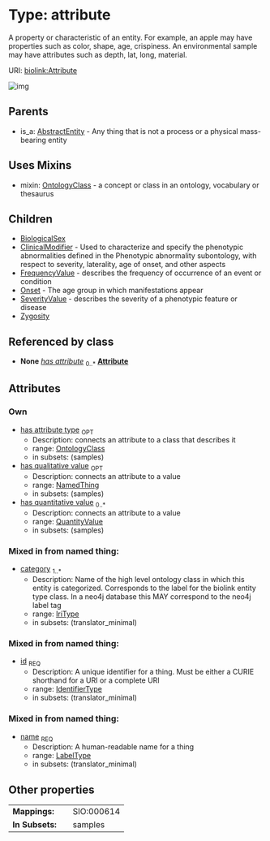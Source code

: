 
# Type: attribute


A property or characteristic of an entity. For example, an apple may have properties such as color, shape, age, crispiness. An environmental sample may have attributes such as depth, lat, long, material.

URI: [biolink:Attribute](https://w3id.org/biolink/vocab/Attribute)


![img](http://yuml.me/diagram/nofunky;dir:TB/class/[Zygosity],[SeverityValue],[QuantityValue],[OntologyClass],[Onset],[NamedThing],[FrequencyValue],[ClinicalModifier],[BiologicalSex],[NamedThing]<has%20qualitative%20value%200..1-%20[Attribute&#124;id:identifier_type;name:label_type;category:iri_type%20%2B],[QuantityValue]<has%20quantitative%20value%200..*-++[Attribute],[OntologyClass]<has%20attribute%20type%200..1-%20[Attribute],[MaterialSample]-%20has%20attribute%200..*>[Attribute],[Attribute]uses%20-.->[OntologyClass],[Attribute]^-[Zygosity],[Attribute]^-[SeverityValue],[Attribute]^-[Onset],[Attribute]^-[FrequencyValue],[Attribute]^-[ClinicalModifier],[Attribute]^-[BiologicalSex],[AbstractEntity]^-[Attribute],[MaterialSample],[AbstractEntity])

## Parents

 *  is_a: [AbstractEntity](AbstractEntity.md) - Any thing that is not a process or a physical mass-bearing entity

## Uses Mixins

 *  mixin: [OntologyClass](OntologyClass.md) - a concept or class in an ontology, vocabulary or thesaurus

## Children

 * [BiologicalSex](BiologicalSex.md)
 * [ClinicalModifier](ClinicalModifier.md) - Used to characterize and specify the phenotypic abnormalities defined in the Phenotypic abnormality subontology, with respect to severity, laterality, age of onset, and other aspects
 * [FrequencyValue](FrequencyValue.md) - describes the frequency of occurrence of an event or condition
 * [Onset](Onset.md) - The age group in which manifestations appear
 * [SeverityValue](SeverityValue.md) - describes the severity of a phenotypic feature or disease
 * [Zygosity](Zygosity.md)

## Referenced by class

 *  **None** *[has attribute](has_attribute.md)*  <sub>0..*</sub>  **[Attribute](Attribute.md)**

## Attributes


### Own

 * [has attribute type](has_attribute_type.md)  <sub>OPT</sub>
    * Description: connects an attribute to a class that describes it
    * range: [OntologyClass](OntologyClass.md)
    * in subsets: (samples)
 * [has qualitative value](has_qualitative_value.md)  <sub>OPT</sub>
    * Description: connects an attribute to a value
    * range: [NamedThing](NamedThing.md)
    * in subsets: (samples)
 * [has quantitative value](has_quantitative_value.md)  <sub>0..*</sub>
    * Description: connects an attribute to a value
    * range: [QuantityValue](QuantityValue.md)
    * in subsets: (samples)

### Mixed in from named thing:

 * [category](category.md)  <sub>1..*</sub>
    * Description: Name of the high level ontology class in which this entity is categorized. Corresponds to the label for the biolink entity type class. In a neo4j database this MAY correspond to the neo4j label tag
    * range: [IriType](types/IriType.md)
    * in subsets: (translator_minimal)

### Mixed in from named thing:

 * [id](id.md)  <sub>REQ</sub>
    * Description: A unique identifier for a thing. Must be either a CURIE shorthand for a URI or a complete URI
    * range: [IdentifierType](types/IdentifierType.md)
    * in subsets: (translator_minimal)

### Mixed in from named thing:

 * [name](name.md)  <sub>REQ</sub>
    * Description: A human-readable name for a thing
    * range: [LabelType](types/LabelType.md)
    * in subsets: (translator_minimal)

## Other properties

|  |  |  |
| --- | --- | --- |
| **Mappings:** | | SIO:000614 |
| **In Subsets:** | | samples |

